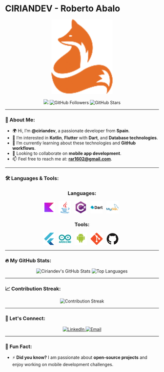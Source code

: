 # CIRIANDEV - Roberto Abalo

<div id="header" align="center">
   <img src="https://github.com/ciriandev/ciriandev/blob/main/imagenes/Zorro.png" alt="Logo" width="200"/>
</div>

<p align="center">
   <img src="https://img.shields.io/badge/STATUS-EN%20DESAROLLO-green">
   <img src="https://img.shields.io/github/followers/ciriandev?style=social" alt="GitHub Followers">
   <img src="https://img.shields.io/github/stars/ciriandev?style=social" alt="GitHub Stars">
</p>

---

### 👋 About Me:

- 🌍 Hi, I’m **@ciriandev**, a passionate developer from **Spain**.
- 👀 I’m interested in **Kotlin**, **Flutter** with **Dart**, and **Database technologies**.
- 🌱 I’m currently learning about these technologies and **GitHub workflows**.
- 💼 Looking to collaborate on **mobile app development**.
- 📫 Feel free to reach me at: **rar1602@gmail.com**.

---

### 🛠️ Languages & Tools:

<div align="center">
   <h3>Languages:</h3>
      <img src="https://github.com/devicons/devicon/blob/master/icons/kotlin/kotlin-original.svg" title="Kotlin" alt="Kotlin" width="40" height="40"> &nbsp;
      <img src="https://github.com/devicons/devicon/blob/master/icons/java/java-original.svg" title="Java" alt="Java" width="40" height="40"> &nbsp;
      <img src="https://github.com/devicons/devicon/blob/master/icons/csharp/csharp-original.svg" title="C#" alt="Csharp" width="40" height="40"> &nbsp;
      <img src="https://github.com/devicons/devicon/blob/master/icons/dart/dart-original-wordmark.svg" title="Dart" alt="Dart" width="40" height="40"> &nbsp;
      <img src="https://github.com/devicons/devicon/blob/master/icons/mysql/mysql-original-wordmark.svg" title="MySQL" alt="MySQL" width="40" height="40"> &nbsp;
   <h3>Tools:</h3>
      <img src="https://github.com/devicons/devicon/blob/master/icons/flutter/flutter-original.svg" title="Flutter" alt="Flutter" width="40" height="40"> &nbsp;
      <img src="https://github.com/devicons/devicon/blob/master/icons/arduino/arduino-original-wordmark.svg" title="Arduino" alt="Arduino" width="40" height="40"> &nbsp;
      <img src="https://github.com/devicons/devicon/blob/master/icons/android/android-original-wordmark.svg" title="Android" alt="Android" width="40" height="40"> &nbsp;
      <img src="https://github.com/devicons/devicon/blob/master/icons/git/git-original.svg" title="Git" alt="Git" width="40" height="40"> &nbsp;
      <img src="https://github.com/devicons/devicon/blob/master/icons/github/github-original.svg" title="GitHub" alt="GitHub" width="40" height="40"> &nbsp;
</div>

---

### 🔥 My GitHub Stats:

<p align="center">
  <img src="https://github-readme-stats.vercel.app/api?username=ciriandev&show_icons=true&theme=radical" alt="Ciriandev's GitHub Stats" width="400">
  <img src="https://github-readme-stats.vercel.app/api/top-langs/?username=ciriandev&layout=compact&theme=radical" alt="Top Languages" width="335">
</p>

---

### 📈 Contribution Streak:

<p align="center">
  <img src="https://github-readme-streak-stats.herokuapp.com/?user=ciriandev&theme=radical" alt="Contribution Streak">
</p>

---

### 🤝 Let's Connect:

<p align="center">
  <a href="https://www.linkedin.com/in/tu-perfil/" target="_blank">
    <img src="https://img.shields.io/badge/LinkedIn-blue?style=for-the-badge&logo=linkedin&logoColor=white" alt="LinkedIn"/>
  </a>
  <a href="mailto:rar1602@gmail.com">
    <img src="https://img.shields.io/badge/Email-D14836?style=for-the-badge&logo=gmail&logoColor=white" alt="Email"/>
  </a>
</p>

---

### 🎯 Fun Fact:

- ⚡ **Did you know?** I am passionate about **open-source projects** and enjoy working on mobile development challenges.
